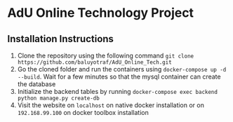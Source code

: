 # AdU Online Technology Project

## Installation Instructions

1.   Clone the repository using the following command ```git clone https://github.com/baluyotraf/AdU_Online_Tech.git```
2.   Go the cloned folder and run the containers using ```docker-compose up -d --build```. Wait for a few minutes so that the mysql container can create the database
3.   Initialize the backend tables by running ```docker-compose exec backend python manage.py create-db```
4.   Visit the website on ```localhost``` on native docker installation or on ```192.168.99.100``` on docker toolbox installation
